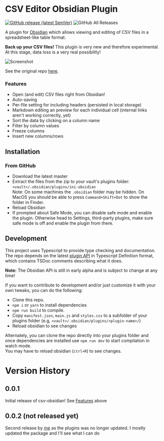 # CSV Editor Obsidian Plugin
[![GitHub release (latest SemVer)](https://img.shields.io/github/v/release/Sayama3/csv-obsidian?style=for-the-badge&sort=semver)](https://github.com/csv-obsidian/releases/latest)
![GitHub All Releases](https://img.shields.io/github/downloads/Sayama3/csv-obsidian/total?style=for-the-badge)

A plugin for [Obsidian](https://obsidian.md) which allows viewing and editing of CSV files in a spreadsheet-like table format.  

**Back up your CSV files!** This plugin is very new and therefore experimental. At this stage, data loss is a very real possibility!

![Screenshot](https://github.com/Sayama3/csv-obsidian/raw/main/screenshot.png)

See the original repo [here](https://github.com/deathau/csv-obsidian).

### Features
- Open (and edit) CSV files right from Obsidian!
- Auto-saving
- Per-file setting for including headers (persisted in local storage)
- Markdown editing an preview for each individual cell (internal links aren't working correctly, yet)
- Sort the data by clicking on a column name
- Filter by column values
- Freeze columns
- Insert new columns/rows

## Installation

### From GitHub
- Download the latest master
- Extract the files from the zip to your vault's plugins folder: `<vault>/.obsidian/plugins/ini-obsidian`  
Note: On some machines the `.obsidian` folder may be hidden. On MacOS you should be able to press `Command+Shift+Dot` to show the folder in Finder.
- Reload Obsidian
- If prompted about Safe Mode, you can disable safe mode and enable the plugin.
Otherwise head to Settings, third-party plugins, make sure safe mode is off and
enable the plugin from there.

## Development

This project uses Typescript to provide type checking and documentation.  
The repo depends on the latest [plugin API](https://github.com/obsidianmd/obsidian-api) in Typescript Definition format, which contains TSDoc comments describing what it does.

**Note:** The Obsidian API is still in early alpha and is subject to change at any time!

If you want to contribute to development and/or just customize it with your own
tweaks, you can do the following:
- Clone this repo.
- `npm i` or `yarn` to install dependencies
- `npm run build` to compile.
- Copy `manifest.json`, `main.js` and `styles.css` to a subfolder of your plugins
folder (e.g, `<vault>/.obsidian/plugins/<plugin-name>/`)
- Reload obsidian to see changes

Alternately, you can clone the repo directly into your plugins folder and once
dependencies are installed use `npm run dev` to start compilation in watch mode.  
You may have to reload obsidian (`ctrl+R`) to see changes.

# Version History
## 0.0.1
Initial release of csv-obsidian! See [Features](#Features) above

## 0.0.2 (not released yet)
Second release by [me](https://github.com/Sayama3/) as the plugins was no longer updated. 
I mostly updated the package and I'll see what I can do
